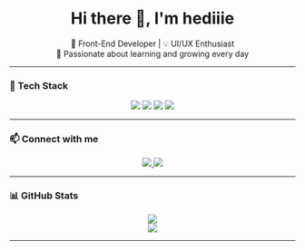 <h1 align="center">Hi there 👋, I'm hediiie</h1>

<p align="center">
  🎨 Front-End Developer | 💡 UI/UX Enthusiast <br/>
  🌱 Passionate about learning and growing every day
</p>

---

### 🧰 Tech Stack

<div align="center">
  <img src="https://img.shields.io/badge/HTML5-E34F26?style=for-the-badge&logo=html5&logoColor=white"/>
  <img src="https://img.shields.io/badge/CSS3-1572B6?style=for-the-badge&logo=css3&logoColor=white"/>
  <img src="https://img.shields.io/badge/JavaScript-F7DF1E?style=for-the-badge&logo=javascript&logoColor=black"/>
  <img src="https://img.shields.io/badge/React-61DAFB?style=for-the-badge&logo=react&logoColor=black"/>
</div>

---

### 📫 Connect with me

<p align="center">
  <a href="https://www.linkedin.com/in/your-linkedin-url" target="_blank">
    <img src="https://img.shields.io/badge/LinkedIn-0077B5?style=flat&logo=linkedin&logoColor=white"/>
  </a>
  <a href="https://www.instagram.com/_hdiiie" target="_blank">
    <img src="https://img.shields.io/badge/Instagram-E4405F?style=flat&logo=instagram&logoColor=white"/>
  </a>
  <!-- می‌تونی لینک وبسایت هم اضافه کنی اگه داری -->
</p>

---

### 📊 GitHub Stats

<div align="center">
  <img src="https://github-readme-stats.vercel.app/api?username=hediiie&show_icons=true&theme=radical" />
  <br/>
  <img src="https://github-readme-stats.vercel.app/api/top-langs/?username=hediiie&layout=compact&theme=radical" />
</div>

---
